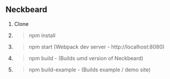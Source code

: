 ## Neckbeard

1. Clone
2. > npm install
3. > npm start (Webpack dev server - http://localhost:8080)
4. > npm build - (Builds umd version of Neckbeard)
5. > npm build-example - (Builds example / demo site)
